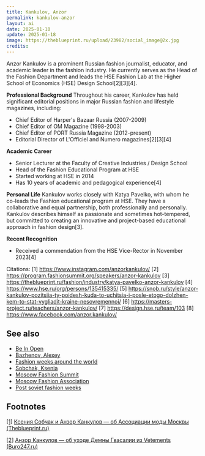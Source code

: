```yaml
---
title: Kankulov, Anzor
permalink: kankulov-anzor
layout: ai
date: 2025-01-10
update: 2025-01-18
image: https://theblueprint.ru/upload/23982/social_image@2x.jpg
credits:
---
```


Anzor Kankulov is a prominent Russian fashion journalist, educator, and academic leader in the fashion industry. He currently serves as the Head of the Fashion Department and leads the HSE Fashion Lab at the Higher School of Economics (HSE) Design School[2][3][4].

**Professional Background**
Throughout his career, Kankulov has held significant editorial positions in major Russian fashion and lifestyle magazines, including:
- Chief Editor of Harper's Bazaar Russia (2007-2009)
- Chief Editor of OM Magazine (1998-2003)
- Chief Editor of PORT Russia Magazine (2012-present)
- Editorial Director of L'Officiel and Numero magazines[2][3][4]

**Academic Career**
- Senior Lecturer at the Faculty of Creative Industries / Design School
- Head of the Fashion Educational Program at HSE
- Started working at HSE in 2014
- Has 10 years of academic and pedagogical experience[4]

**Personal Life**
Kankulov works closely with Katya Pavelko, with whom he co-leads the Fashion educational program at HSE. They have a collaborative and equal partnership, both professionally and personally. Kankulov describes himself as passionate and sometimes hot-tempered, but committed to creating an innovative and project-based educational approach in fashion design[3].

**Recent Recognition**
- Received a commendation from the HSE Vice-Rector in November 2023[4]

Citations:
[1] https://www.instagram.com/anzorkankulov/
[2] https://program.fashionsummit.org/speakers/anzor-kankulov
[3] https://theblueprint.ru/fashion/industry/katya-pavelko-anzor-kankulov
[4] https://www.hse.ru/org/persons/135415335/
[5] https://snob.ru/style/anzor-kankulov-pozitsiia-ty-poidesh-kuda-to-uchitsia-i-posle-etogo-dolzhen-kem-to-stat-vygliadit-kraine-nesovremennoi/
[6] https://masters-project.ru/teachers/anzor-kankulov/
[7] https://design.hse.ru/team/103
[8] https://www.facebook.com/anzor.kankulov/


## See also

+ [Be In Open](be-in-open)
+ [Bazhenov, Alexey](bazhenov-alexey)
+ [Fashion weeks around the world](fashion-weeks-around-the-world)
+ [Sobchak, Ksenia](sobchak-ksenia)
+ [Moscow Fashion Summit](moscow-fashion-summit)
+ [Moscow Fashion Association](moscow-fashion-association)
+ [Post soviet fashion weeks](post-soviet-fashion-weeks)

## Footnotes

[[1]](#a1) <span id="f1"></span> [Ксения Собчак и Анзор Канкулов — об Ассоциации моды Москвы (Theblueprint.ru)](https://theblueprint.ru/fashion/fashion-association)

[[2]](#a2) <span id="f2"></span> [Анзор Канкулов — об уходе Демны Гвасалии из Vetements (Buro247.ru)](https://www.buro247.ru/fashion/expert/18-sep-2019-demna-gvasalia-quits-vetements.html)
